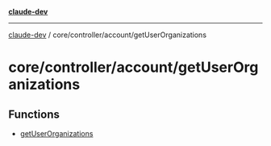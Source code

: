 [**claude-dev**](../../../../README.md)

***

[claude-dev](../../../../README.md) / core/controller/account/getUserOrganizations

# core/controller/account/getUserOrganizations

## Functions

- [getUserOrganizations](functions/getUserOrganizations.md)
